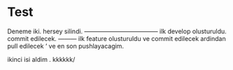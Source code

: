 Test
====

Deneme iki.
hersey silindi.
————————————
ilk develop olusturuldu.
commit edilecek.
———
ilk feature olusturuldu ve commit edilecek ardindan pull edilecek ‘ ve en son pushlayacagim.

ikinci isi aldim .
kkkkkk/